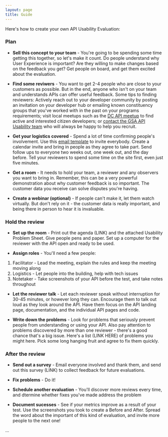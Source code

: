 ```yaml
---
layout: page
title: Guide
---
```


Here's how to create your own API Usability Evaluation:

### Plan
+ **Sell this concept to your team** - You're going to be spending some time getting this together, so let's make it count. Do people understand why User Experience is important? Are they willing to make changes based on the feedback you get? Get people on board, and get them excited about the evaluation.

+ **Find some reviwers** - You want to get 2-4 people who are close to your customers as possible. But in the end, anyone who isn't on your team and understands APIs can offer useful feedback.  Some tips to finding reviewers: Actively reach out to your developer community by posting an invitation on your developer hub or emailing known constituency groups that you've worked with in the past on your programs requirements; visit local meetups such as the [DC API meetup](www.meetup.com/DC-Web-API-User-Group/) to find active and interested citizen developers; or [contact the GSA API Usability team](http://18f.github.io/API-Usability-Testing/pages/contact_us.html) who will always be happy to help you recruit.  

+ **Get your logistics covered** -  Spend a lot of time confirming people's involvement. Use this [email template](http://18f.github.io/API-Usability-Testing/pages/templates)  to invite everybody. Create a calendar invite and bring in people as they agree to take part. Send follow ups to everyone two weeks out, one week out, and the day before.  Tell your reviewers to spend some time on the site first, even just five minutes.

+ **Get a room** - It needs to hold your team, a reviewer and any observers you want to bring in. Remember, this can be a very powerful demonstration about why customer feedback is so important. The customer data you receive can solve disputes you're having. 

+ **Create a webinar (optional)** - If people can't make it, let them watch virtually. But don't rely on it - the customer data is really important, and being there in person to hear it is invaluable. 

### Hold the review

+ **Set up the room** - Print out the agenda (LINK) and the attached Usability Problem Sheet. Give people pens and paper. Set up a computer for the reviewer with the API open and ready to be used.

+ **Assign roles** - You'll need a few people:
1. Facilitator - Lead the meeting, explain the rules and keep the meeting moving along
2. Logistics - Let people into the building, help with tech issues
3. Notetaker - Take screenshots of your API before the test, and take notes throughout

+ **Let the reviewer talk** - Let each reviewer speak without interruption for 30-45 minutes, or however long they can.  Encourage them to talk out loud as they look around the API. Have them focus on the API landing page, documentation, and the individual API pages and code. 

+ **Write down the problems** - Look for problems that seriously prevent people from understanding or using your API. Also pay attention to problems discovered by more than one reviewer - there's a good chance that's a big issue. Here's a list (LINK HERE) of problems you might here. Pick some long hanging fruit and agree to fix them quickly. 


### After the review

+ **Send out a survey** - Email everyone involved and thank them, and send out this survey (LINK) to collect feedback for future evaluations. 

+ **Fix problems** - Do it!

+ **Schedule another evaluation** - You'll discover more reviews every time, and dtermine whether fixes you've made address the problem

+ **Document sucesses** - See if your metrics improve as a result of your test. Use the screenshots you took to create a Before and After. Spread the word about the important of this kind of evaluation, and invite more people to the next one!







...

